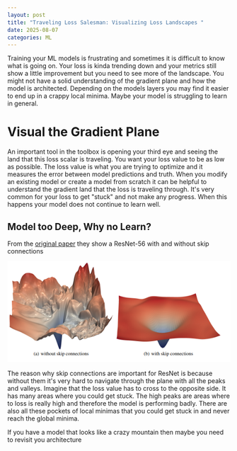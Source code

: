 ```yaml
---
layout: post
title: "Traveling Loss Salesman: Visualizing Loss Landscapes "
date: 2025-08-07
categories: ML
---
```


Training your ML models is frustrating and sometimes it is difficult to know what is going on. Your loss is kinda trending down and your metrics still show a little improvement but you need to see more of the landscape. You might not have a solid understanding of the gradient plane and how the model is architected. Depending on the models layers you may find it easier to end up in a crappy local minima. Maybe your model is struggling to learn in general.

# Visual the Gradient Plane

An important tool in the toolbox is opening your third eye and seeing the land that this loss scalar is traveling. You want your loss value to be as low as possible. The loss value is what you are trying to optimize and it measures the error between model predictions and truth. When you modify an existing model or create a model from scratch it can be helpful to understand the gradient land that the loss is traveling through. It's very common for your loss to get "stuck" and not make any progress. When this happens your model does not continue to learn well.

## Model too Deep, Why no Learn?

From the [original paper](https://arxiv.org/pdf/1712.09913) they show a ResNet-56 with and without skip connections

![ResNet56](/assets/images/res-net-gradient.png)

The reason why skip connections are important for ResNet is because without them it's very hard to navigate through the plane with all the peaks and valleys. Imagine that the loss value has to cross to the opposite side. It has many areas where you could get stuck. The high peaks are areas where to loss is really high and therefore the model is performing badly. There are also all these pockets of local minimas that you could get stuck in and never reach the global minima.

If you have a model that looks like a crazy mountain then maybe you need to revisit you architecture

